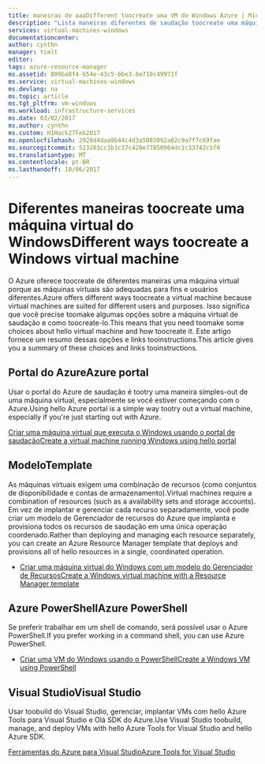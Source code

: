 ```yaml
---
title: maneiras de aaaDifferent toocreate uma VM do Windows Azure | Microsoft Docs
description: "Lista maneiras diferentes de saudação toocreate uma máquina virtual com o Gerenciador de recursos do Windows."
services: virtual-machines-windows
documentationcenter: 
author: cynthn
manager: timlt
editor: 
tags: azure-resource-manager
ms.assetid: 809ba8f4-b54e-43c5-bbe3-8e710c49971f
ms.service: virtual-machines-windows
ms.devlang: na
ms.topic: article
ms.tgt_pltfrm: vm-windows
ms.workload: infrastructure-services
ms.date: 03/02/2017
ms.author: cynthn
ms.custom: H1Hack27Feb2017
ms.openlocfilehash: 2928d4daa9b44c4d3a5083092a82c9a7f7c69fae
ms.sourcegitcommit: 523283cc1b3c37c428e77850964dc1c33742c5f0
ms.translationtype: MT
ms.contentlocale: pt-BR
ms.lasthandoff: 10/06/2017
---
```

# <a name="different-ways-toocreate-a-windows-virtual-machine"></a><span data-ttu-id="23be9-103">Diferentes maneiras toocreate uma máquina virtual do Windows</span><span class="sxs-lookup"><span data-stu-id="23be9-103">Different ways toocreate a Windows virtual machine</span></span>

<span data-ttu-id="23be9-104">O Azure oferece toocreate de diferentes maneiras uma máquina virtual porque as máquinas virtuais são adequadas para fins e usuários diferentes.</span><span class="sxs-lookup"><span data-stu-id="23be9-104">Azure offers different ways toocreate a virtual machine because virtual machines are suited for different users and purposes.</span></span> <span data-ttu-id="23be9-105">Isso significa que você precise toomake algumas opções sobre a máquina virtual de saudação e como toocreate-lo.</span><span class="sxs-lookup"><span data-stu-id="23be9-105">This means that you need toomake some choices about hello virtual machine and how toocreate it.</span></span> <span data-ttu-id="23be9-106">Este artigo fornece um resumo dessas opções e links tooinstructions.</span><span class="sxs-lookup"><span data-stu-id="23be9-106">This article gives you a summary of these choices and links tooinstructions.</span></span>

## <a name="azure-portal"></a><span data-ttu-id="23be9-107">Portal do Azure</span><span class="sxs-lookup"><span data-stu-id="23be9-107">Azure portal</span></span>
<span data-ttu-id="23be9-108">Usar o portal do Azure de saudação é tootry uma maneira simples-out de uma máquina virtual, especialmente se você estiver começando com o Azure.</span><span class="sxs-lookup"><span data-stu-id="23be9-108">Using hello Azure portal is a simple way tootry out a virtual machine, especially if you're just starting out with Azure.</span></span> 

[<span data-ttu-id="23be9-109">Criar uma máquina virtual que executa o Windows usando o portal de saudação</span><span class="sxs-lookup"><span data-stu-id="23be9-109">Create a virtual machine running Windows using hello portal</span></span>](../virtual-machines-windows-hero-tutorial.md?toc=%2fazure%2fvirtual-machines%2fwindows%2ftoc.json)

## <a name="template"></a><span data-ttu-id="23be9-110">Modelo</span><span class="sxs-lookup"><span data-stu-id="23be9-110">Template</span></span>
<span data-ttu-id="23be9-111">As máquinas virtuais exigem uma combinação de recursos (como conjuntos de disponibilidade e contas de armazenamento).</span><span class="sxs-lookup"><span data-stu-id="23be9-111">Virtual machines require a combination of resources (such as a availability sets and storage accounts).</span></span> <span data-ttu-id="23be9-112">Em vez de implantar e gerenciar cada recurso separadamente, você pode criar um modelo de Gerenciador de recursos do Azure que implanta e provisiona todos os recursos de saudação em uma única operação coordenado.</span><span class="sxs-lookup"><span data-stu-id="23be9-112">Rather than deploying and managing each resource separately, you can create an Azure Resource Manager template that deploys and provisions all of hello resources in a single, coordinated operation.</span></span>

* [<span data-ttu-id="23be9-113">Criar uma máquina virtual do Windows com um modelo do Gerenciador de Recursos</span><span class="sxs-lookup"><span data-stu-id="23be9-113">Create a Windows virtual machine with a Resource Manager template</span></span>](ps-template.md?toc=%2fazure%2fvirtual-machines%2fwindows%2ftoc.json)

## <a name="azure-powershell"></a><span data-ttu-id="23be9-114">Azure PowerShell</span><span class="sxs-lookup"><span data-stu-id="23be9-114">Azure PowerShell</span></span>
<span data-ttu-id="23be9-115">Se preferir trabalhar em um shell de comando, será possível usar o Azure PowerShell.</span><span class="sxs-lookup"><span data-stu-id="23be9-115">If you prefer working in a command shell, you can use Azure PowerShell.</span></span>

* [<span data-ttu-id="23be9-116">Criar uma VM do Windows usando o PowerShell</span><span class="sxs-lookup"><span data-stu-id="23be9-116">Create a Windows VM using PowerShell</span></span>](../virtual-machines-windows-ps-create.md?toc=%2fazure%2fvirtual-machines%2fwindows%2ftoc.json)

## <a name="visual-studio"></a><span data-ttu-id="23be9-117">Visual Studio</span><span class="sxs-lookup"><span data-stu-id="23be9-117">Visual Studio</span></span>
<span data-ttu-id="23be9-118">Usar toobuild do Visual Studio, gerenciar, implantar VMs com hello Azure Tools para Visual Studio e Olá SDK do Azure.</span><span class="sxs-lookup"><span data-stu-id="23be9-118">Use Visual Studio toobuild, manage, and deploy VMs with hello Azure Tools for Visual Studio and hello Azure SDK.</span></span>

[<span data-ttu-id="23be9-119">Ferramentas do Azure para Visual Studio</span><span class="sxs-lookup"><span data-stu-id="23be9-119">Azure Tools for Visual Studio</span></span>](https://www.visualstudio.com/features/azure-tools-vs)

